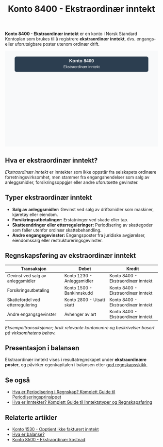 ﻿---
title: "Konto 8400 - Ekstraordinær inntekt"
seoTitle: "Konto 8400 | Ekstraordinær inntekt | Kontoplan"
description: "Konto 8400 i norsk kontoplan brukes til å registrere ekstraordinær inntekt, som engangsgevinster utenfor ordinær drift. Lær føring, eksempler og presentasjon i resultatregnskapet."
summary: "Kort guide til konto 8400 for ekstraordinære inntekter, med bokføring og presentasjon."
---

**Konto 8400 - Ekstraordinær inntekt** er en konto i Norsk Standard Kontoplan som brukes til å registrere **ekstraordinær inntekt**, dvs. engangs- eller uforutsigbare poster utenom ordinær drift.

![Illustrasjon av konto 8400 Ekstraordinær inntekt](8400-ekstraordinaer-inntekt-image.svg)

## Hva er ekstraordinær inntekt?

*Ekstraordinær inntekt* er inntekter som ikke oppstår fra selskapets ordinære forretningsvirksomhet, men stammer fra engangshendelser som salg av anleggsmidler, forsikringsoppgjør eller andre uforutsette gevinster.

## Typer ekstraordinær inntekt

* **Salg av anleggsmidler:** Gevinst ved salg av driftsmidler som maskiner, kjøretøy eller eiendom.
* **Forsikringsutbetalinger:** Erstatninger ved skade eller tap.
* **Skatteendringer eller etterreguleringer:** Periodisering av skattegoder som faller utenfor ordinær skattebehandling.
* **Andre engangsgevinster:** Engangsposter fra juridiske avgjørelser, eiendomssalg eller restruktureringsgevinster.

## Regnskapsføring av ekstraordinær inntekt

| Transaksjon                       | Debet                                      | Kredit                                              |
|-----------------------------------|--------------------------------------------|-----------------------------------------------------|
| Gevinst ved salg av anleggsmidler | Konto 1230 - Anleggsmidler                 | Konto 8400 - Ekstraordinær inntekt                  |
| Forsikringsutbetaling              | Konto 1500 - Bankinnskudd                  | Konto 8400 - Ekstraordinær inntekt                  |
| Skattefordel ved etterregulering   | Konto 2800 - Utsatt skatt                  | Konto 8400 - Ekstraordinær inntekt                  |
| Andre engangsgevinster             | Avhenger av art                             | Konto 8400 - Ekstraordinær inntekt                  |

_*Eksempeltransaksjoner; bruk relevante kontonumre og beskrivelser basert på virksomhetens behov.*_

## Presentasjon i balansen

Ekstraordinær inntekt vises i resultatregnskapet under **ekstraordinære poster**, og påvirker egenkapitalen i balansen etter [god regnskapsskikk](/blogs/regnskap/god-regnskapsskikk "God Regnskapsskikk - Prinsipper, Standarder og Beste Praksis i Norge").

## Se også

* [Hva er Periodisering i Regnskap? Komplett Guide til Periodiseringsprinsippet](/blogs/regnskap/hva-er-periodisering "Hva er Periodisering i Regnskap? Komplett Guide til Periodiseringsprinsippet")
* [Hva er Inntekter? Komplett Guide til Inntektstyper og Regnskapsføring](/blogs/regnskap/hva-er-inntekter "Hva er Inntekter? Komplett Guide til Inntektstyper og Regnskapsføring")

## Relaterte artikler

* [Konto 1530 - Opptjent ikke fakturert inntekt](/blogs/kontoplan/1530-opptjent-ikke-fakturert-inntekt "Konto 1530 - Opptjent ikke fakturert inntekt")
* [Hva er balanse?](/blogs/regnskap/hva-er-balanse "Hva er Balanse? En Guide til Balanseregnskap")
* [Konto 8500 - Ekstraordinær kostnad](/blogs/kontoplan/8500-ekstraordinaer-kostnad "Konto 8500 - Ekstraordinær kostnad")






